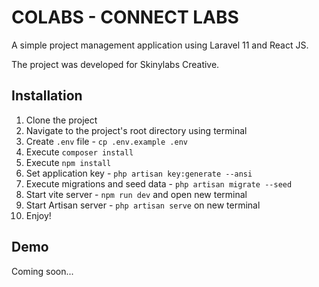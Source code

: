 # COLABS - CONNECT LABS

A simple project management application using Laravel 11 and React JS.

The project was developed for Skinylabs Creative.

## Installation

1. Clone the project
2. Navigate to the project's root directory using terminal
3. Create `.env` file - `cp .env.example .env`
4. Execute `composer install`
5. Execute `npm install`
6. Set application key - `php artisan key:generate --ansi`
7. Execute migrations and seed data - `php artisan migrate --seed`
8. Start vite server - `npm run dev` and open new terminal
9. Start Artisan server - `php artisan serve` on new terminal
10. Enjoy!

## Demo

Coming soon...
